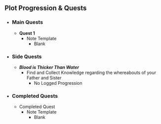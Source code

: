 
## Plot Progression & Quests

- ### Main Quests
	- **Quest 1**
		- Note Template
			- Blank

- ### Side Quests
	- ***Blood is Thicker Than Water***
		- Find and Collect Knowledge regarding the whereabouts of your Father and Sister
			- No Logged Progression

- ### Completed Quests
	- Completed Quest
		- Note Template
			- Blank